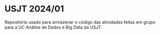 # USJT 2024/01

Repositório usado para armazenar o código das atividades feitas em grupo para a UC Análise de Dados e Big Data da USJT.
